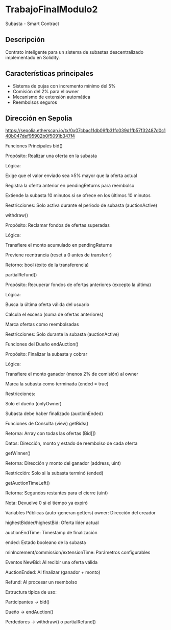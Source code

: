 # TrabajoFinalModulo2
Subasta - Smart Contract

## Descripción
Contrato inteligente para un sistema de subastas descentralizado implementado en Solidity.

## Características principales
- Sistema de pujas con incremento mínimo del 5%
- Comisión del 2% para el owner
- Mecanismo de extensión automática
- Reembolsos seguros

## Dirección en Sepolia
https://sepolia.etherscan.io/tx/0x07cbac11db09fb31fc039d1fb57f32487d0c140b047def95902b0f5091b347f4



Funciones Principales
bid()

Propósito: Realizar una oferta en la subasta

Lógica:

Exige que el valor enviado sea ≥5% mayor que la oferta actual

Registra la oferta anterior en pendingReturns para reembolso

Extiende la subasta 10 minutos si se ofrece en los últimos 10 minutos

Restricciones: Solo activa durante el periodo de subasta (auctionActive)

withdraw()

Propósito: Reclamar fondos de ofertas superadas

Lógica:

Transfiere el monto acumulado en pendingReturns

Previene reentrancia (reset a 0 antes de transferir)

Retorno: bool (éxito de la transferencia)

partialRefund()

Propósito: Recuperar fondos de ofertas anteriores (excepto la última)

Lógica:

Busca la última oferta válida del usuario

Calcula el exceso (suma de ofertas anteriores)

Marca ofertas como reembolsadas

Restricciones: Solo durante la subasta (auctionActive)

Funciones del Dueño
endAuction()

Propósito: Finalizar la subasta y cobrar

Lógica:

Transfiere el monto ganador (menos 2% de comisión) al owner

Marca la subasta como terminada (ended = true)

Restricciones:

Solo el dueño (onlyOwner)

Subasta debe haber finalizado (auctionEnded)

Funciones de Consulta (view)
getBids()

Retorna: Array con todas las ofertas (Bid[])

Datos: Dirección, monto y estado de reembolso de cada oferta

getWinner()

Retorna: Dirección y monto del ganador (address, uint)

Restricción: Solo si la subasta terminó (ended)

getAuctionTimeLeft()

Retorna: Segundos restantes para el cierre (uint)

Nota: Devuelve 0 si el tiempo ya expiró



Variables Públicas (auto-generan getters)
owner: Dirección del creador

highestBidder/highestBid: Oferta líder actual

auctionEndTime: Timestamp de finalización

ended: Estado booleano de la subasta

minIncrement/commission/extensionTime: Parámetros configurables



Eventos
NewBid: Al recibir una oferta válida

AuctionEnded: Al finalizar (ganador + monto)

Refund: Al procesar un reembolso

Estructura típica de uso:

Participantes → bid()

Dueño → endAuction()

Perdedores → withdraw() o partialRefund()

